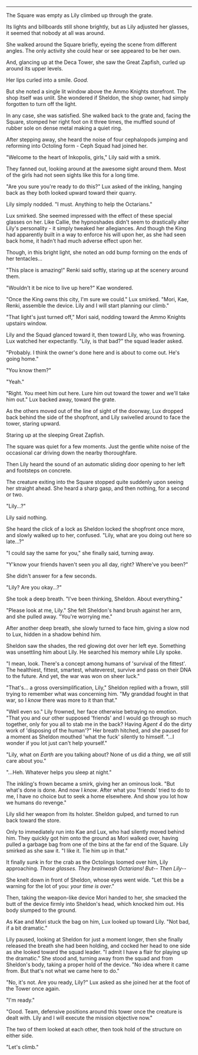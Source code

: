 ----

The Square was empty as Lily climbed up through the grate.

Its lights and billboards still shone brightly, but as Lily adjusted her glasses, it seemed that nobody at all was around.

She walked around the Square briefly, eyeing the scene from different angles. The only activity she could hear or see appeared to be her own.

And, glancing up at the Deca Tower, she saw the Great Zapfish, curled up around its upper levels.

Her lips curled into a smile. *Good.*

But she noted a single lit window above the Ammo Knights storefront. The shop itself was unlit. She wondered if Sheldon, the shop owner, had simply forgotten to turn off the light.

In any case, she was satisfied. She walked back to the grate and, facing the Square, stomped her right foot on it three times, the muffled sound of rubber sole on dense metal making a quiet ring.

After stepping away, she heard the noise of four cephalopods jumping and reforming into Octoling form - Ceph Squad had joined her.

"Welcome to the heart of Inkopolis, girls," Lily said with a smirk.

They fanned out, looking around at the awesome sight around them. Most of the girls had not seen sights like this for a long time.

"Are you sure you're ready to do this?" Lux asked of the inkling, hanging back as they both looked upward toward their quarry.

Lily simply nodded. "I must. Anything to help the Octarians."

Lux smirked. She seemed impressed with the effect of these special glasses on her. Like Callie, the hypnoshades didn't seem to drastically alter Lily's personality - it simply tweaked her allegiances. And though the King had apparently built in a way to enforce his will upon her, as she had seen back home, it hadn't had much adverse effect upon her.

Though, in this bright light, she noted an odd bump forming on the ends of her tentacles...

"This place is amazing!" Renki said softly, staring up at the scenery around them.

"Wouldn't it be nice to live up here?" Kae wondered.

"Once the King owns this city, I'm sure we could." Lux smirked. "Mori, Kae, Renki, assemble the device. Lily and I will start planning our climb."

"That light's just turned off," Mori said, nodding toward the Ammo Knights upstairs window.

Lily and the Squad glanced toward it, then toward Lily, who was frowning. Lux watched her expectantly. "Lily, is that bad?" the squad leader asked.

"Probably. I think the owner's done here and is about to come out. He's going home."

"You know them?"

"Yeah."

"Right. You meet him out here. Lure him out toward the tower and we'll take him out." Lux backed away, toward the grate.

As the others moved out of the line of sight of the doorway, Lux dropped back behind the side of the shopfront, and Lily swivelled around to face the tower, staring upward.

Staring up at the sleeping Great Zapfish.

The square was quiet for a few moments. Just the gentle white noise of the occasional car driving down the nearby thoroughfare.

Then Lily heard the sound of an automatic sliding door opening to her left and footsteps on concrete.

The creature exiting into the Square stopped quite suddenly upon seeing her straight ahead. She heard a sharp gasp, and then nothing, for a second or two.

"Lily...?"

Lily said nothing.

She heard the click of a lock as Sheldon locked the shopfront once more, and slowly walked up to her, confused. "Lily, what are you doing out here so late...?"

"I could say the same for you," she finally said, turning away.

"Y'know your friends haven't seen you all day, right? Where've you been?"

She didn't answer for a few seconds.

"Lily? Are you okay...?"

She took a deep breath. "I've been thinking, Sheldon. About everything."

"Please look at me, Lily." She felt Sheldon's hand brush against her arm, and she pulled away. "You're worrying me."

After another deep breath, she slowly turned to face him, giving a slow nod to Lux, hidden in a shadow behind him.

Sheldon saw the shades, the red glowing dot over her left eye. Something was unsettling him about Lily. He searched his memory while Lily spoke.

"I mean, look. There's a concept among humans of 'survival of the fittest'. The healthiest, fittest, smartest, whateverest, survive and pass on their DNA to the future. And yet, the war was won on sheer luck."

"That's... a gross oversimplification, Lily," Sheldon replied with a frown, still trying to remember what was concerning him. "My granddad fought in that war, so I *know* there was more to it than that."

"Well even so." Lily frowned, her face otherwise betraying no emotion. "That you and our other supposed 'friends' and I would go through so much together, only for you all to stab me in the back? Having *Agent 4* do the dirty work of 'disposing of the human'?" Her breath hitched, and she paused for a moment as Sheldon mouthed 'what the fuck' silently to himself. "...I wonder if you lot just can't help yourself."

"Lily, what on *Earth* are you talking about? None of us did a *thing*, we *all* still care about you."

"...Heh. Whatever helps you sleep at night."

The inkling's frown became a smirk, giving her an ominous look. "But what's done is done. And now I *know*. After what you 'friends' tried to do to me, I have no choice but to seek a home elsewhere. And show you lot how we humans do revenge."

Lily slid her weapon from its holster. Sheldon gulped, and turned to run back toward the store.

Only to immediately run into Kae and Lux, who had silently moved behind him. They quickly got him onto the ground as Mori walked over, having pulled a garbage bag from one of the bins at the far end of the Square. Lily smirked as she saw it. "I like it. Tie him up in that."

It finally sunk in for the crab as the Octolings loomed over him, Lily approaching. *Those glasses. They brainwash Octarians! But-- Then Lily--*

She knelt down in front of Sheldon, whose eyes went wide. "Let this be a warning for the lot of you: *your time is over*."

Then, taking the weapon-like device Mori handed to her, she smacked the butt of the device firmly into Sheldon's head, which knocked him out. His body slumped to the ground.

As Kae and Mori stuck the bag on him, Lux looked up toward Lily. "Not bad, if a bit dramatic."

Lily paused, looking at Sheldon for just a moment longer, then she finally released the breath she had been holding, and cocked her head to one side as she looked toward the squad leader. "I admit I have a flair for playing up the dramatic." She stood and, turning away from the squad and from Sheldon's body, taking a proper hold of the device. "No idea where it came from. But that's not what we came here to do."

"No, it's not. Are you ready, Lily?" Lux asked as she joined her at the foot of the Tower once again.

"I'm ready."

"Good. Team, defensive positions around this tower once the creature is dealt with. Lily and I will execute the mission objective now."

The two of them looked at each other, then took hold of the structure on either side.

"Let's climb."
